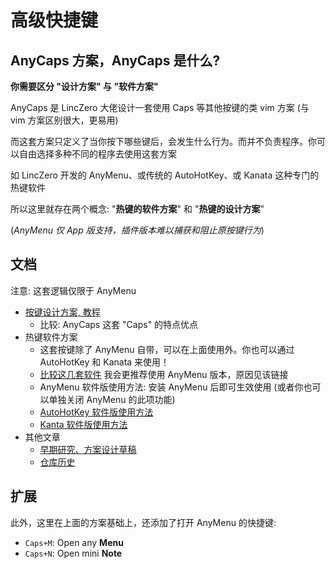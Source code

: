 # 高级快捷键

## AnyCaps 方案，AnyCaps 是什么?

**你需要区分 "设计方案" 与 "软件方案"**

AnyCaps 是 LincZero 大佬设计一套使用 Caps 等其他按键的类 vim 方案
(与 vim 方案区别很大，更易用)

而这套方案只定义了当你按下哪些键后，会发生什么行为。而并不负责程序。你可以自由选择多种不同的程序去使用这套方案

如 LincZero 开发的 AnyMenu、或传统的 AutoHotKey、或 Kanata 这种专门的热键软件

所以这里就存在两个概念: "**热键的软件方案**" 和 "**热键的设计方案**"

(*AnyMenu 仅 App 版支持，插件版本难以捕获和阻止原按键行为*)

## 文档

注意: 这套逻辑仅限于 AnyMenu 

- [按键设计方案, 教程](./Tutorial.md)
  - 比较: AnyCaps 这套 "Caps" 的特点优点
- 热键软件方案
  - 这套按键除了 AnyMenu 自带，可以在上面使用外。你也可以通过 AutoHotKey 和 Kanata 来使用！
  - [比较这几套软件](./Other_version.md) 我会更推荐使用 AnyMenu 版本，原因见该链接
  - AnyMenu 软件版使用方法: 安装 AnyMenu 后即可生效使用 (或者你也可以单独关闭 AnyMenu 的此项功能)
  - [AutoHotKey 软件版使用方法](./AutoHotKey_version.md)
  - [Kanta 软件版使用方法](./Kanata_version.md)
- 其他文章
  - [早期研究、方案设计草稿](./09.%20案例：Caps%20Lock作修改键.md)
  - [仓库历史](./History.md)

## 扩展

此外，这里在上面的方案基础上，还添加了打开 AnyMenu 的快捷键:

- `Caps+M`: Open any **Menu**
- `Caps+N`: Open mini **Note**
